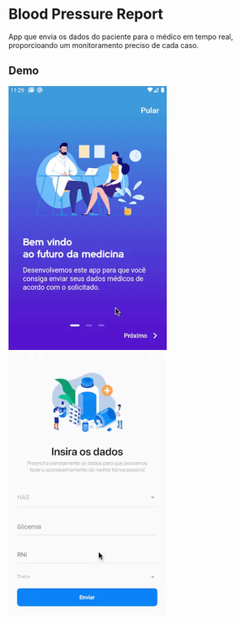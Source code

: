 # Blood Pressure Report

App que envia os dados do paciente para o médico em tempo real, proporcioando um monitoramento preciso de cada caso.

## Demo
![Farmers Market Finder Demo](assets/demo/Tutorial.gif)
![Farmers Market Finder Demo](assets/demo/Animation.gif)